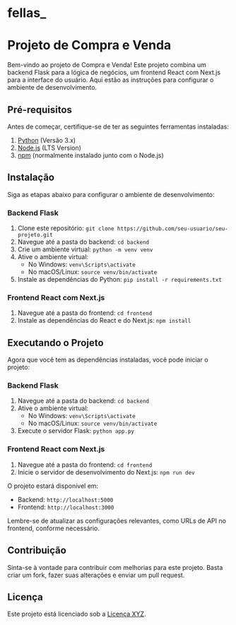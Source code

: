 # fellas_
# Projeto de Compra e Venda

Bem-vindo ao projeto de Compra e Venda! Este projeto combina um backend Flask para a lógica de negócios, um frontend React com Next.js para a interface do usuário. Aqui estão as instruções para configurar o ambiente de desenvolvimento.

## Pré-requisitos

Antes de começar, certifique-se de ter as seguintes ferramentas instaladas:

1. [Python](https://www.python.org/) (Versão 3.x)
2. [Node.js](https://nodejs.org/) (LTS Version)
3. [npm](https://www.npmjs.com/) (normalmente instalado junto com o Node.js)

## Instalação

Siga as etapas abaixo para configurar o ambiente de desenvolvimento:

### Backend Flask

1. Clone este repositório: `git clone https://github.com/seu-usuario/seu-projeto.git`
2. Navegue até a pasta do backend: `cd backend`
3. Crie um ambiente virtual: `python -m venv venv`
4. Ative o ambiente virtual:
   - No Windows: `venv\Scripts\activate`
   - No macOS/Linux: `source venv/bin/activate`
5. Instale as dependências do Python: `pip install -r requirements.txt`

### Frontend React com Next.js

1. Navegue até a pasta do frontend: `cd frontend`
2. Instale as dependências do React e do Next.js: `npm install`

## Executando o Projeto

Agora que você tem as dependências instaladas, você pode iniciar o projeto:

### Backend Flask

1. Navegue até a pasta do backend: `cd backend`
2. Ative o ambiente virtual:
   - No Windows: `venv\Scripts\activate`
   - No macOS/Linux: `source venv/bin/activate`
3. Execute o servidor Flask: `python app.py`

### Frontend React com Next.js

1. Navegue até a pasta do frontend: `cd frontend`
2. Inicie o servidor de desenvolvimento do Next.js: `npm run dev`

O projeto estará disponível em:
- Backend: `http://localhost:5000`
- Frontend: `http://localhost:3000`

Lembre-se de atualizar as configurações relevantes, como URLs de API no frontend, conforme necessário.

## Contribuição

Sinta-se à vontade para contribuir com melhorias para este projeto. Basta criar um fork, fazer suas alterações e enviar um pull request.

## Licença

Este projeto está licenciado sob a [Licença XYZ](LICENSE).
